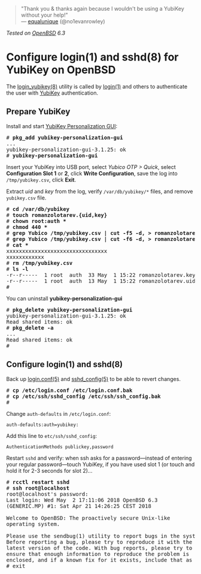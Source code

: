 > "Thank you & thanks again because I wouldn't be using a YubiKey
without your help!"<br>&mdash;
[equalunique](https://mobile.twitter.com/no1evanrowley/status/992617178863202304 "5 May 2018")
(@no1evanrowley)

_Tested on [OpenBSD](/openbsd/) 6.3_

# Configure login(1) and sshd(8) for YubiKey on OpenBSD

The [login_yubikey(8)](http://man.openbsd.com/login_yubikey.8)
utility is called by [login(1)](https://man.openbsd.org/login.1)
and others to authenticate the user with
[YubiKey](https://www.yubico.com/store/) authentication.

## Prepare YubiKey

Install and start [YubiKey Personalization
GUI](https://github.com/Yubico/yubikey-personalization-gui):

<pre>
# <b>pkg_add yubikey-personalization-gui</b>
...
yubikey-personalization-gui-3.1.25: ok
# <b>yubikey-personalization-gui</b>
</pre>

Insert your YubiKey into USB port, select _Yubico OTP > Quick_,
select **Configuration Slot 1** or **2**, click **Write
Configuration**, save the log into `/tmp/yubikey.csv`, click
**Exit**.

Extract _uid_ and _key_ from the log, verify `/var/db/yubikey/*`
files, and remove `yubikey.csv` file.

<pre>
# <b>cd /var/db/yubikey</b>
# <b>touch romanzolotarev.{uid,key}</b>
# <b>chown root:auth *</b>
# <b>chmod 440 *</b>
# <b>grep Yubico /tmp/yubikey.csv | cut -f5 -d, > romanzolotarev.uid</b>
# <b>grep Yubico /tmp/yubikey.csv | cut -f6 -d, > romanzolotarev.key</b>
# <b>cat *</b>
xxxxxxxxxxxxxxxxxxxxxxxxxxxxxxxx
xxxxxxxxxxxx
# <b>rm /tmp/yubikey.csv</b>
# <b>ls -l</b>
-r--r-----  1 root  auth  33 May  1 15:22 romanzolotarev.key
-r--r-----  1 root  auth  13 May  1 15:22 romanzolotarev.uid
#
</pre>

You can uninstall **yubikey-personalization-gui**

<pre>
# <b>pkg_delete yubikey-personalization-gui</b>
yubikey-personalization-gui-3.1.25: ok
Read shared items: ok
# <b>pkg_delete -a</b>
...
Read shared items: ok
#
</pre>

## Configure login(1) and sshd(8)

Back up [login.conf(5)](https://man.openbsd.org/login.conf.5) and
[sshd_config(5)](https://man.openbsd.org/sshd_config.5) to be able to
revert changes.

<pre>
# <b>cp /etc/login.conf /etc/login.conf.bak</b>
# <b>cp /etc/ssh/sshd_config /etc/ssh/ssh_config.bak</b>
#
</pre>

Change `auth-defaults` in `/etc/login.conf`:

    auth-defaults:auth=yubikey:

Add this line to `etc/ssh/sshd_config`:

    AuthenticationMethods publickey,password

Restart `sshd` and verify: when ssh asks for a password&mdash;instead
of entering your regular password&mdash;touch YubiKey, if you
have used slot&nbsp;1 (or touch and hold it for 2-3 seconds for
slot&nbsp;2)...

<pre>
# <b>rcctl restart sshd</b>
# <b>ssh root@localhost</b>
root@localhost's password:
Last login: Wed May  2 17:11:06 2018 OpenBSD 6.3
(GENERIC.MP) #1: Sat Apr 21 14:26:25 CEST 2018

Welcome to OpenBSD: The proactively secure Unix-like
operating system.

Please use the sendbug(1) utility to report bugs in the system.
Before reporting a bug, please try to reproduce it with the
latest version of the code. With bug reports, please try to
ensure that enough information to reproduce the problem is
enclosed, and if a known fix for it exists, include that as well.
# exit
</pre>
